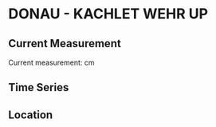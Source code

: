 # DONAU - KACHLET WEHR UP

## Current Measurement

Current measurement: <Value topic="rivers/pegel-online/DONAU/KACHLET-WEHR-UP/measurementValue"/> cm

## Time Series

<TimeSeries topic="rivers/pegel-online/DONAU/KACHLET-WEHR-UP/measurementValue" period="week" />

## Location

<WorldMap>
  <Marker lat="None" lon="None" labelTopic="rivers/pegel-online/DONAU/KACHLET-WEHR-UP/measurementValue" />
</WorldMap>
